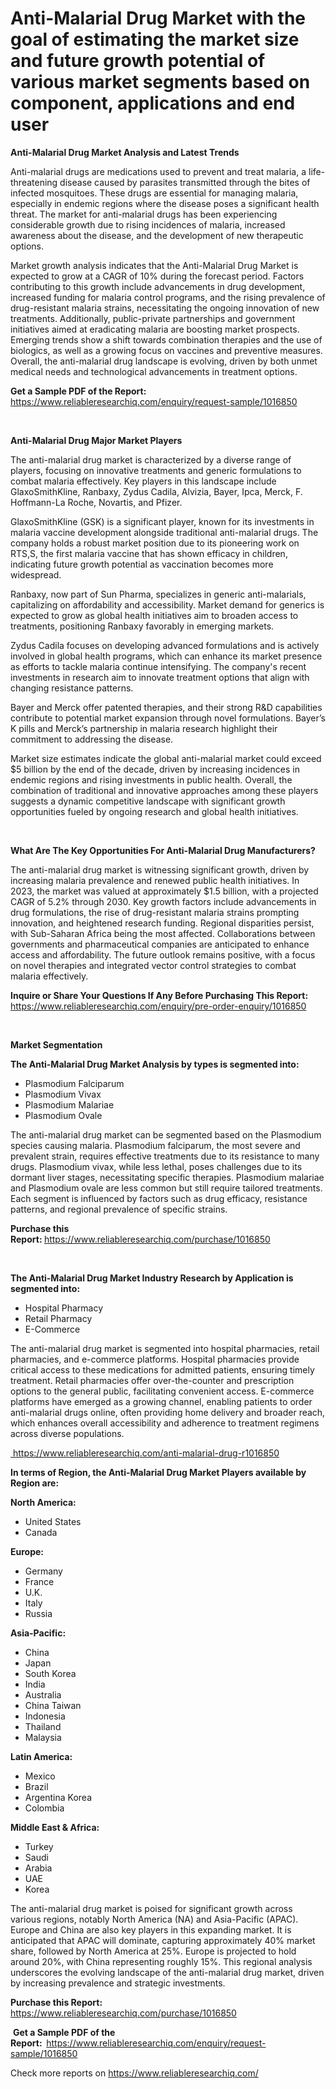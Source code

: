 <p><h1>Anti-Malarial Drug Market with the goal of estimating the market size and future growth potential of various market segments based on component, applications and end user</h1></p><p><strong>Anti-Malarial Drug Market Analysis and Latest Trends</strong></p>
<p><p>Anti-malarial drugs are medications used to prevent and treat malaria, a life-threatening disease caused by parasites transmitted through the bites of infected mosquitoes. These drugs are essential for managing malaria, especially in endemic regions where the disease poses a significant health threat. The market for anti-malarial drugs has been experiencing considerable growth due to rising incidences of malaria, increased awareness about the disease, and the development of new therapeutic options.</p><p>Market growth analysis indicates that the Anti-Malarial Drug Market is expected to grow at a CAGR of 10% during the forecast period. Factors contributing to this growth include advancements in drug development, increased funding for malaria control programs, and the rising prevalence of drug-resistant malaria strains, necessitating the ongoing innovation of new treatments. Additionally, public-private partnerships and government initiatives aimed at eradicating malaria are boosting market prospects. Emerging trends show a shift towards combination therapies and the use of biologics, as well as a growing focus on vaccines and preventive measures. Overall, the anti-malarial drug landscape is evolving, driven by both unmet medical needs and technological advancements in treatment options.</p></p>
<p><strong>Get a Sample PDF of the Report:&nbsp;</strong> <a href="https://www.reliableresearchiq.com/enquiry/request-sample/1016850?utm_campaign=2593&utm_medium=2&utm_source=Github&utm_content=ia&utm_term=21032025&utm_id=anti-malarial-drug">https://www.reliableresearchiq.com/enquiry/request-sample/1016850</a></p>
<p>&nbsp;</p>
<p><strong>Anti-Malarial Drug Major Market Players</strong></p>
<p><p>The anti-malarial drug market is characterized by a diverse range of players, focusing on innovative treatments and generic formulations to combat malaria effectively. Key players in this landscape include GlaxoSmithKline, Ranbaxy, Zydus Cadila, Alvizia, Bayer, Ipca, Merck, F. Hoffmann-La Roche, Novartis, and Pfizer.</p><p>GlaxoSmithKline (GSK) is a significant player, known for its investments in malaria vaccine development alongside traditional anti-malarial drugs. The company holds a robust market position due to its pioneering work on RTS,S, the first malaria vaccine that has shown efficacy in children, indicating future growth potential as vaccination becomes more widespread.</p><p>Ranbaxy, now part of Sun Pharma, specializes in generic anti-malarials, capitalizing on affordability and accessibility. Market demand for generics is expected to grow as global health initiatives aim to broaden access to treatments, positioning Ranbaxy favorably in emerging markets.</p><p>Zydus Cadila focuses on developing advanced formulations and is actively involved in global health programs, which can enhance its market presence as efforts to tackle malaria continue intensifying. The company's recent investments in research aim to innovate treatment options that align with changing resistance patterns.</p><p>Bayer and Merck offer patented therapies, and their strong R&D capabilities contribute to potential market expansion through novel formulations. Bayer’s K pills and Merck’s partnership in malaria research highlight their commitment to addressing the disease.</p><p>Market size estimates indicate the global anti-malarial market could exceed $5 billion by the end of the decade, driven by increasing incidences in endemic regions and rising investments in public health. Overall, the combination of traditional and innovative approaches among these players suggests a dynamic competitive landscape with significant growth opportunities fueled by ongoing research and global health initiatives.</p></p>
<p>&nbsp;</p>
<p><strong>What Are The Key Opportunities For Anti-Malarial Drug Manufacturers?</strong></p>
<p><p>The anti-malarial drug market is witnessing significant growth, driven by increasing malaria prevalence and renewed public health initiatives. In 2023, the market was valued at approximately $1.5 billion, with a projected CAGR of 5.2% through 2030. Key growth factors include advancements in drug formulations, the rise of drug-resistant malaria strains prompting innovation, and heightened research funding. Regional disparities persist, with Sub-Saharan Africa being the most affected. Collaborations between governments and pharmaceutical companies are anticipated to enhance access and affordability. The future outlook remains positive, with a focus on novel therapies and integrated vector control strategies to combat malaria effectively.</p></p>
<p><strong>Inquire or Share Your Questions If Any Before Purchasing This Report:</strong> <a href="https://www.reliableresearchiq.com/enquiry/pre-order-enquiry/1016850?utm_campaign=2593&utm_medium=2&utm_source=Github&utm_content=ia&utm_term=21032025&utm_id=anti-malarial-drug">https://www.reliableresearchiq.com/enquiry/pre-order-enquiry/1016850</a></p>
<p>&nbsp;</p>
<p><strong>Market Segmentation</strong></p>
<p><strong>The Anti-Malarial Drug Market Analysis by types is segmented into:</strong></p>
<p><ul><li>Plasmodium Falciparum</li><li>Plasmodium Vivax</li><li>Plasmodium Malariae</li><li>Plasmodium Ovale</li></ul></p>
<p><p>The anti-malarial drug market can be segmented based on the Plasmodium species causing malaria. Plasmodium falciparum, the most severe and prevalent strain, requires effective treatments due to its resistance to many drugs. Plasmodium vivax, while less lethal, poses challenges due to its dormant liver stages, necessitating specific therapies. Plasmodium malariae and Plasmodium ovale are less common but still require tailored treatments. Each segment is influenced by factors such as drug efficacy, resistance patterns, and regional prevalence of specific strains.</p></p>
<p><strong>Purchase this Report:&nbsp;</strong><a href="https://www.reliableresearchiq.com/purchase/1016850?utm_campaign=2593&utm_medium=2&utm_source=Github&utm_content=ia&utm_term=21032025&utm_id=anti-malarial-drug">https://www.reliableresearchiq.com/purchase/1016850</a></p>
<p>&nbsp;</p>
<p><strong>The Anti-Malarial Drug Market Industry Research by Application is segmented into:</strong></p>
<p><ul><li>Hospital Pharmacy</li><li>Retail Pharmacy</li><li>E-Commerce</li></ul></p>
<p><p>The anti-malarial drug market is segmented into hospital pharmacies, retail pharmacies, and e-commerce platforms. Hospital pharmacies provide critical access to these medications for admitted patients, ensuring timely treatment. Retail pharmacies offer over-the-counter and prescription options to the general public, facilitating convenient access. E-commerce platforms have emerged as a growing channel, enabling patients to order anti-malarial drugs online, often providing home delivery and broader reach, which enhances overall accessibility and adherence to treatment regimens across diverse populations.</p></p>
<p><a href="https://www.reliableresearchiq.com/anti-malarial-drug-r1016850?utm_campaign=2593&utm_medium=2&utm_source=Github&utm_content=ia&utm_term=21032025&utm_id=anti-malarial-drug">&nbsp;https://www.reliableresearchiq.com/anti-malarial-drug-r1016850</a></p>
<p><strong>In terms of Region, the Anti-Malarial Drug Market Players available by Region are:</strong></p>
<p>
    <p> <strong> North America: </strong>
        <ul>
            <li>United States</li>
            <li>Canada</li>
        </ul>
        </p> 
    <p> <strong> Europe: </strong>
        <ul>
            <li>Germany</li>
            <li>France</li>
            <li>U.K.</li>
            <li>Italy</li>
            <li>Russia</li>
        </ul>
        </p> 
    <p> <strong> Asia-Pacific: </strong>
        <ul>
            <li>China</li>
            <li>Japan</li>
            <li>South Korea</li>
            <li>India</li>
            <li>Australia</li>
            <li>China Taiwan</li>
            <li>Indonesia</li>
            <li>Thailand</li>
            <li>Malaysia</li>
        </ul>
        </p> 
    <p> <strong> Latin America: </strong>
        <ul>
            <li>Mexico</li>
            <li>Brazil</li>
            <li>Argentina Korea</li>
            <li>Colombia</li>
        </ul>
        </p> 
    <p> <strong> Middle East & Africa: </strong>
        <ul>
            <li>Turkey</li>
            <li>Saudi</li>
            <li>Arabia</li>
            <li>UAE</li>
            <li>Korea</li>
        </ul>
    </p>
    </p>
<p><p>The anti-malarial drug market is poised for significant growth across various regions, notably North America (NA) and Asia-Pacific (APAC). Europe and China are also key players in this expanding market. It is anticipated that APAC will dominate, capturing approximately 40% market share, followed by North America at 25%. Europe is projected to hold around 20%, with China representing roughly 15%. This regional analysis underscores the evolving landscape of the anti-malarial drug market, driven by increasing prevalence and strategic investments.</p></p>
<p><strong>Purchase this Report: </strong><a href="https://www.reliableresearchiq.com/purchase/1016850?utm_campaign=2593&utm_medium=2&utm_source=Github&utm_content=ia&utm_term=21032025&utm_id=anti-malarial-drug">https://www.reliableresearchiq.com/purchase/1016850</a></p>
<p>&nbsp;<strong>Get a Sample PDF of the Report:&nbsp;&nbsp;</strong><a href="https://www.reliableresearchiq.com/enquiry/request-sample/1016850?utm_campaign=2593&utm_medium=2&utm_source=Github&utm_content=ia&utm_term=21032025&utm_id=anti-malarial-drug">https://www.reliableresearchiq.com/enquiry/request-sample/1016850</a></p>
<p><strong></strong></p>
<p>Check more reports on <a href="https://www.reliableresearchiq.com/?utm_campaign=2593&utm_medium=2&utm_source=Github&utm_content=ia&utm_term=21032025&utm_id=anti-malarial-drug">https://www.reliableresearchiq.com/</a></p>